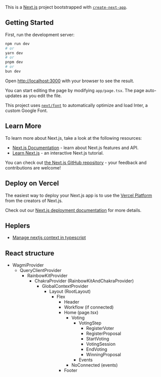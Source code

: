 This is a [Next.js](https://nextjs.org/) project bootstrapped with [`create-next-app`](https://github.com/vercel/next.js/tree/canary/packages/create-next-app).

## Getting Started

First, run the development server:

```bash
npm run dev
# or
yarn dev
# or
pnpm dev
# or
bun dev
```

Open [http://localhost:3000](http://localhost:3000) with your browser to see the result.

You can start editing the page by modifying `app/page.tsx`. The page auto-updates as you edit the file.

This project uses [`next/font`](https://nextjs.org/docs/basic-features/font-optimization) to automatically optimize and load Inter, a custom Google Font.

## Learn More

To learn more about Next.js, take a look at the following resources:

- [Next.js Documentation](https://nextjs.org/docs) - learn about Next.js features and API.
- [Learn Next.js](https://nextjs.org/learn) - an interactive Next.js tutorial.

You can check out [the Next.js GitHub repository](https://github.com/vercel/next.js/) - your feedback and contributions are welcome!

## Deploy on Vercel

The easiest way to deploy your Next.js app is to use the [Vercel Platform](https://vercel.com/new?utm_medium=default-template&filter=next.js&utm_source=create-next-app&utm_campaign=create-next-app-readme) from the creators of Next.js.

Check out our [Next.js deployment documentation](https://nextjs.org/docs/deployment) for more details.

## Heplers

- [Manage nextjs context in typescript](https://dev.to/shareef/context-api-with-typescript-and-next-js-2m25)

## React structure

- WagmiProvider
  - QueryClientProvider
    - RainbowKitProvider
      - ChakraProvider (RainbowKitAndChakraProvider)
        - GlobalContextProvider
          - Layout (RootLayout)
            - Flex
              - Header
              - Workflow (if connected)
              - Home (page.tsx)
                - Voting
                  - VotingStep
                    - RegisterVoter
                    - RegisterProposal
                    - StartVoting
                    - VotingSession
                    - EndVoting
                    - WinningProposal
                  - Events
                - NoConnected (events)
              - Footer
